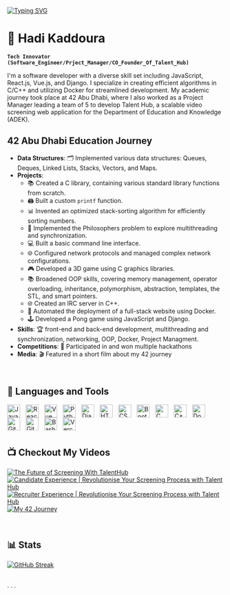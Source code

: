 

[![Typing SVG](https://readme-typing-svg.demolab.com?font=arial&weight=500&size=16&duration=2500&pause=500&color=E07155&width=435&lines=Hello+%F0%9F%99%8B%E2%80%8D%E2%99%82%EF%B8%8F;I'm+Hadi;Software+Engineer...;and+Project+Manager.;If+you+like+my+portfolio%2C;Drop+a+follow+and+leave+a+star.;Have+a+good+day!+%F0%9F%91%8B)](https://git.io/typing-svg)


 # 💁  Hadi Kaddoura

**`Tech Innovator (Software_Engineer/Prject_Manager/CO_Founder_Of_Talent_Hub)`**

I'm a software developer with a diverse skill set including JavaScript, React.js, Vue.js, and Django. I specialize in creating efficient algorithms in C/C++ and utilizing Docker for streamlined development. My academic journey took place at 42 Abu Dhabi, where I also worked as a Project Manager leading a team of 5 to develop Talent Hub, a scalable video screening web application for the Department of Education and Knowledge (ADEK).

## 42 Abu Dhabi Education Journey

- **Data Structures**: 🗂️ Implemented various data structures: Queues, Deques, Linked Lists, Stacks, Vectors, and Maps.
- **Projects**:
  - 📚 Created a C library, containing various standard library functions from scratch.
  - 🖨️ Built a custom `printf` function.
  - 📊 Invented an optimized stack-sorting algorithm for efficiently sorting numbers.
  - 🍝 Implemented the Philosophers problem to explore multithreading and synchronization.
  - 💻 Built a basic command line interface.
  - 🌐 Configured network protocols and managed complex network configurations.
  - 🎮 Developed a 3D game using C graphics libraries.
  - 📚 Broadened OOP skills, covering memory management, operator overloading, inheritance, polymorphism, abstraction, templates, the STL, and smart pointers.
  - 🌐 Created an IRC server in C++.
  - 🚀 Automated the deployment of a full-stack website using Docker.
  - 🕹️ Developed a Pong game using JavaScript and Django.
- **Skills**: 🏆 front-end and back-end development, multithreading and synchronization, networking, OOP, Docker, Project Managment. 
- **Competitions**: 🏅 Participated in and won multiple hackathons
- **Media**: 🎬 Featured in a short film about my 42 journey 

<br>

## 🧰 Languages and Tools

<img align="left" alt="JavaScript" width="30px" style="padding-right:10px;" src="https://cdn.jsdelivr.net/gh/devicons/devicon/icons/javascript/javascript-plain.svg" />

<img align="left" alt="React" width="30px" style="padding-right:10px;" src="https://cdn.jsdelivr.net/gh/devicons/devicon/icons/react/react-original.svg" />

<img align="left" alt="Vue" width="30px" style="padding-right:10px;" src="https://cdn.jsdelivr.net/gh/devicons/devicon@latest/icons/vuejs/vuejs-original.svg" />

<img align="left" alt="Python" width="30px" style="padding-right:10px;" src="https://cdn.jsdelivr.net/gh/devicons/devicon/icons/python/python-plain.svg" />

<img align="left" alt="Django" width="30px" style="padding-right:10px;" src="https://cdn.jsdelivr.net/gh/devicons/devicon@latest/icons/django/django-plain.svg" />

<img align="left" alt="HTML" width="30px" style="padding-right:10px;" src="https://cdn.jsdelivr.net/gh/devicons/devicon/icons/html5/html5-plain.svg" />

<img align="left" alt="CSS" width="30px" style="padding-right:10px;" src="https://cdn.jsdelivr.net/gh/devicons/devicon/icons/css3/css3-plain.svg" />

<img align="left" alt="Bootstrap" width="30px" style="padding-right:10px;" src="https://cdn.jsdelivr.net/gh/devicons/devicon@latest/icons/bootstrap/bootstrap-original.svg" />

<img align="left" alt="C language" width="30px" style="padding-right:10px;" src="https://cdn.jsdelivr.net/gh/devicons/devicon@latest/icons/c/c-original.svg" />

<img align="left" alt="C++" width="30px" style="padding-right:10px;" src="https://cdn.jsdelivr.net/gh/devicons/devicon/icons/cplusplus/cplusplus-line.svg" />

<img align="left" alt="Docker" width="30px" style="padding-right:10px;" src="https://cdn.jsdelivr.net/gh/devicons/devicon@latest/icons/docker/docker-original.svg"/>

<img align="left" alt="GitHub" width="30px" style="padding-right:10px;" src="https://cdn.jsdelivr.net/gh/devicons/devicon/icons/github/github-original.svg" />

<img align="left" alt="Git" width="30px" style="padding-right:10px;" src="https://cdn.jsdelivr.net/gh/devicons/devicon/icons/git/git-original.svg" />

<img align="left" alt="Bash" width="30px" style="padding-right:10px;" src="https://cdn.jsdelivr.net/gh/devicons/devicon/icons/bash/bash-original.svg" />

<img align="left" alt="Vercel" width="30px" style="padding-right:10px;" src="https://cdn.jsdelivr.net/gh/devicons/devicon@latest/icons/vercel/vercel-original.svg" />

<br>


<br>
<br>
<br>

## 📺 Checkout My Videos

<!-- BEGIN YOUTUBE-CARDS -->
[![The Future of Screening With TalentHub](https://ytcards.demolab.com/?id=q0-TqPUtgBE&title=The+Future+of+Screening+With+TalentHub&lang=en&timestamp=1726983961&background_color=%230d1117&title_color=%23ffffff&stats_color=%23dedede&max_title_lines=1&width=250&border_radius=5&duration=40 "The Future of Screening With TalentHub")](https://www.youtube.com/watch?v=q0-TqPUtgBE)
[![Candidate Experience | Revolutionise Your Screening Process with Talent Hub](https://ytcards.demolab.com/?id=nQHUImPGAT8&title=Candidate+Experience+%7C+Revolutionise+Your+Screening+Process+with+Talent+Hub&lang=en&timestamp=1726387507&background_color=%230d1117&title_color=%23ffffff&stats_color=%23dedede&max_title_lines=1&width=250&border_radius=5&duration=80 "Candidate Experience | Revolutionise Your Screening Process with Talent Hub")](https://www.youtube.com/watch?v=nQHUImPGAT8)
[![Recruiter Experience | Revolutionise Your Screening Process with Talent Hub](https://ytcards.demolab.com/?id=Bf5U9dBt7d8&title=Recruiter+Experience+%7C+Revolutionise+Your+Screening+Process+with+Talent+Hub&lang=en&timestamp=1726387068&background_color=%230d1117&title_color=%23ffffff&stats_color=%23dedede&max_title_lines=1&width=250&border_radius=5&duration=91 "Recruiter Experience | Revolutionise Your Screening Process with Talent Hub")](https://www.youtube.com/watch?v=Bf5U9dBt7d8)
[![My 42 Journey](https://ytcards.demolab.com/?id=NgThftI--EA&title=My+42+Journey&lang=en&timestamp=1726251279&background_color=%230d1117&title_color=%23ffffff&stats_color=%23dedede&max_title_lines=1&width=250&border_radius=5&duration=108 "My 42 Journey")](https://www.youtube.com/watch?v=NgThftI--EA)
<!-- END YOUTUBE-CARDS -->

<br>

## 📊 Stats
[![GitHub Streak](https://github-readme-streak-stats.herokuapp.com?user=hadi14250&theme=dark)](https://git.io/streak-stats)

<!-- ![Hadi's GitHub stats](https://github-readme-stats.vercel.app/api?username=hadi14250&show_icons=true&theme=gruvbox) -->

<br>
<! testing pushing from phone  -->
.
<! testing pushing from phone  -->
.
.
